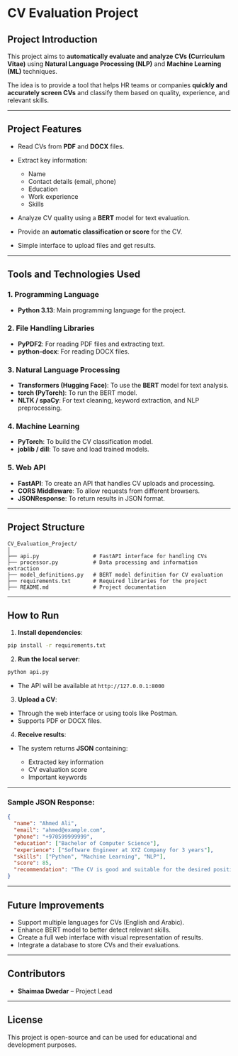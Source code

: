 ﻿# CV Evaluation Project

## Project Introduction

This project aims to **automatically evaluate and analyze CVs (Curriculum Vitae)** using **Natural Language Processing (NLP)** and **Machine Learning (ML)** techniques.

The idea is to provide a tool that helps HR teams or companies **quickly and accurately screen CVs** and classify them based on quality, experience, and relevant skills.

---

## Project Features

* Read CVs from **PDF** and **DOCX** files.
* Extract key information:

  * Name
  * Contact details (email, phone)
  * Education
  * Work experience
  * Skills
* Analyze CV quality using a **BERT** model for text evaluation.
* Provide an **automatic classification or score** for the CV.
* Simple interface to upload files and get results.

---

## Tools and Technologies Used

### 1. Programming Language

* **Python 3.13**: Main programming language for the project.

### 2. File Handling Libraries

* **PyPDF2**: For reading PDF files and extracting text.
* **python-docx**: For reading DOCX files.

### 3. Natural Language Processing

* **Transformers (Hugging Face)**: To use the **BERT** model for text analysis.
* **torch (PyTorch)**: To run the BERT model.
* **NLTK / spaCy**: For text cleaning, keyword extraction, and NLP preprocessing.

### 4. Machine Learning

* **PyTorch**: To build the CV classification model.
* **joblib / dill**: To save and load trained models.

### 5. Web API

* **FastAPI**: To create an API that handles CV uploads and processing.
* **CORS Middleware**: To allow requests from different browsers.
* **JSONResponse**: To return results in JSON format.

---

## Project Structure

```
CV_Evaluation_Project/
│
├── api.py                 # FastAPI interface for handling CVs
├── processor.py           # Data processing and information extraction
├── model_definitions.py   # BERT model definition for CV evaluation
├── requirements.txt       # Required libraries for the project
├── README.md              # Project documentation
```

---

## How to Run

1. **Install dependencies**:

```bash
pip install -r requirements.txt
```

2. **Run the local server**:

```bash
python api.py
```

* The API will be available at `http://127.0.0.1:8000`

3. **Upload a CV**:

* Through the web interface or using tools like Postman.
* Supports PDF or DOCX files.

4. **Receive results**:

* The system returns **JSON** containing:

  * Extracted key information
  * CV evaluation score
  * Important keywords

---

### Sample JSON Response:

```json
{
  "name": "Ahmed Ali",
  "email": "ahmed@example.com",
  "phone": "+970599999999",
  "education": ["Bachelor of Computer Science"],
  "experience": ["Software Engineer at XYZ Company for 3 years"],
  "skills": ["Python", "Machine Learning", "NLP"],
  "score": 85,
  "recommendation": "The CV is good and suitable for the desired position."
}
```

---

## Future Improvements

* Support multiple languages for CVs (English and Arabic).
* Enhance BERT model to better detect relevant skills.
* Create a full web interface with visual representation of results.
* Integrate a database to store CVs and their evaluations.

---

## Contributors

* **Shaimaa Dwedar** – Project Lead

---

## License

This project is open-source and can be used for educational and development purposes.

